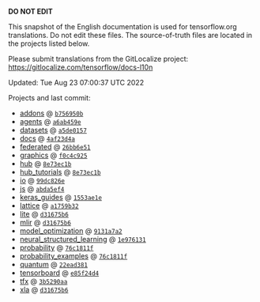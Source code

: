 __DO NOT EDIT__

This snapshot of the English documentation is used for tensorflow.org
translations. Do not edit these files. The source-of-truth files are located in
the projects listed below.

Please submit translations from the GitLocalize project: https://gitlocalize.com/tensorflow/docs-l10n

Updated: Tue Aug 23 07:00:37 UTC 2022

Projects and last commit:

- [addons](https://github.com/tensorflow/addons/tree/master/docs) @ <a href='https://github.com/tensorflow/addons/commit/b756950bdc4ed4fd1018b28549a30d00d35325fe'><code>b756950b</code></a>
- [agents](https://github.com/tensorflow/agents/tree/master/docs) @ <a href='https://github.com/tensorflow/agents/commit/a6ab459e699ff632e325ab2216e7c18c4fb1fbf3'><code>a6ab459e</code></a>
- [datasets](https://github.com/tensorflow/datasets/tree/master/docs) @ <a href='https://github.com/tensorflow/datasets/commit/a5de01570c93f45cf648d2a9fb5f32ffb3ac28f0'><code>a5de0157</code></a>
- [docs](https://github.com/tensorflow/docs/tree/master/site/en) @ <a href='https://github.com/tensorflow/docs/commit/4af23d4a420a3907367b07eb99ef6af48891ff97'><code>4af23d4a</code></a>
- [federated](https://github.com/tensorflow/federated/tree/main/docs) @ <a href='https://github.com/tensorflow/federated/commit/26bb6e516f1da49b2fc47de524916817d690c0c5'><code>26bb6e51</code></a>
- [graphics](https://github.com/tensorflow/graphics/tree/master/tensorflow_graphics/g3doc) @ <a href='https://github.com/tensorflow/graphics/commit/f0c4c9256c9b1a6a5337762d763e4910631c65c4'><code>f0c4c925</code></a>
- [hub](https://github.com/tensorflow/hub/tree/master/docs) @ <a href='https://github.com/tensorflow/hub/commit/8e73ec1bb7d8018dd176a873c4ab030f4933f6ea'><code>8e73ec1b</code></a>
- [hub_tutorials](https://github.com/tensorflow/hub/tree/master/examples/colab) @ <a href='https://github.com/tensorflow/hub/commit/8e73ec1bb7d8018dd176a873c4ab030f4933f6ea'><code>8e73ec1b</code></a>
- [io](https://github.com/tensorflow/io/tree/master/docs) @ <a href='https://github.com/tensorflow/io/commit/99dc826e25f753efc33535826bdb10538e83667d'><code>99dc826e</code></a>
- [js](https://github.com/tensorflow/tfjs-website/tree/master/docs) @ <a href='https://github.com/tensorflow/tfjs-website/commit/abda5ef4621d1022ec25a417f3011954318ab6b9'><code>abda5ef4</code></a>
- [keras_guides](https://github.com/tensorflow/docs/tree/snapshot-keras/site/en/guide/keras) @ <a href='https://github.com/tensorflow/docs/commit/1553ae1e4a149be71703e2ee60173b3d1e0e8c00'><code>1553ae1e</code></a>
- [lattice](https://github.com/tensorflow/lattice/tree/master/docs) @ <a href='https://github.com/tensorflow/lattice/commit/a1759b3243131cafca37d46b1977362dec8abee3'><code>a1759b32</code></a>
- [lite](https://github.com/tensorflow/tensorflow/tree/master/tensorflow/lite/g3doc) @ <a href='https://github.com/tensorflow/tensorflow/commit/d31675b675827552d50e1df7f43e28efc592d442'><code>d31675b6</code></a>
- [mlir](https://github.com/tensorflow/tensorflow/tree/master/tensorflow/compiler/mlir/g3doc) @ <a href='https://github.com/tensorflow/tensorflow/commit/d31675b675827552d50e1df7f43e28efc592d442'><code>d31675b6</code></a>
- [model_optimization](https://github.com/tensorflow/model-optimization/tree/master/tensorflow_model_optimization/g3doc) @ <a href='https://github.com/tensorflow/model-optimization/commit/9131a7a28923cbf2a0dcc9a75c761654b55d661d'><code>9131a7a2</code></a>
- [neural_structured_learning](https://github.com/tensorflow/neural-structured-learning/tree/master/g3doc) @ <a href='https://github.com/tensorflow/neural-structured-learning/commit/1e9761315153c88a9bfdebd7d081dac7fea3fedd'><code>1e976131</code></a>
- [probability](https://github.com/tensorflow/probability/tree/main/tensorflow_probability/g3doc) @ <a href='https://github.com/tensorflow/probability/commit/76c1811fe4019f77dbab0fa0ecb88b202feea7fb'><code>76c1811f</code></a>
- [probability_examples](https://github.com/tensorflow/probability/tree/main/tensorflow_probability/examples/jupyter_notebooks) @ <a href='https://github.com/tensorflow/probability/commit/76c1811fe4019f77dbab0fa0ecb88b202feea7fb'><code>76c1811f</code></a>
- [quantum](https://github.com/tensorflow/quantum/tree/master/docs) @ <a href='https://github.com/tensorflow/quantum/commit/22ead381acb6446d11b4be17e03d8a57fe59a429'><code>22ead381</code></a>
- [tensorboard](https://github.com/tensorflow/tensorboard/tree/master/docs) @ <a href='https://github.com/tensorflow/tensorboard/commit/e85f24d4eccf675e88b61b247bc85789ccb5b151'><code>e85f24d4</code></a>
- [tfx](https://github.com/tensorflow/tfx/tree/master/docs) @ <a href='https://github.com/tensorflow/tfx/commit/3b5290aa77c2df52a4791715cfd761be7696fe81'><code>3b5290aa</code></a>
- [xla](https://github.com/tensorflow/tensorflow/tree/master/tensorflow/compiler/xla/g3doc) @ <a href='https://github.com/tensorflow/tensorflow/commit/d31675b675827552d50e1df7f43e28efc592d442'><code>d31675b6</code></a>

